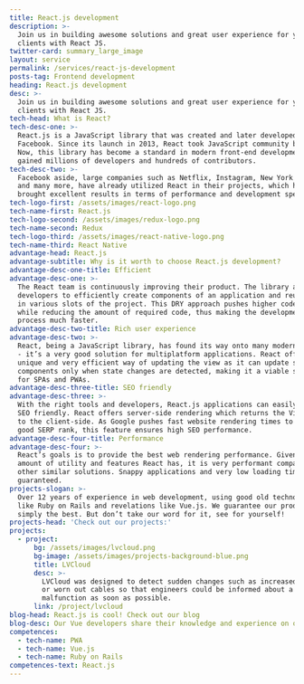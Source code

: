 ```yaml
---
title: React.js development
description: >-
  Join us in building awesome solutions and great user experience for your
  clients with React JS. 
twitter-card: summary_large_image
layout: service
permalink: /services/react-js-development
posts-tag: Frontend development
heading: React.js development
desc: >-
  Join us in building awesome solutions and great user experience for your
  clients with React JS. 
tech-head: What is React?
tech-desc-one: >-
  React.js is a JavaScript library that was created and later developed at
  Facebook. Since its launch in 2013, React took JavaScript community by storm.
  Now, this library has become a standard in modern front-end development as it
  gained millions of developers and hundreds of contributors. 
tech-desc-two: >-
  Facebook aside, large companies such as Netflix, Instagram, New York Times,
  and many more, have already utilized React in their projects, which has
  brought excellent results in terms of performance and development speed.
tech-logo-first: /assets/images/react-logo.png
tech-name-first: React.js
tech-logo-second: /assets/images/redux-logo.png
tech-name-second: Redux
tech-logo-third: /assets/images/react-native-logo.png
tech-name-third: React Native
advantage-head: React.js
advantage-subtitle: Why is it worth to choose React.js development?
advantage-desc-one-title: Efficient
advantage-desc-one: >-
  The React team is continuously improving their product. The library allows
  developers to efficiently create components of an application and reuse them
  in various slots of the project. This DRY approach pushes higher code quality
  while reducing the amount of required code, thus making the development
  process much faster. 
advantage-desc-two-title: Rich user experience
advantage-desc-two: >-
  React, being a JavaScript library, has found its way onto many modern devices
  - it’s a very good solution for multiplatform applications. React offers a
  unique and very efficient way of updating the view as it can update separate
  components only when state changes are detected, making it a viable solution
  for SPAs and PWAs.
advantage-desc-three-title: SEO friendly
advantage-desc-three: >-
  With the right tools and developers, React.js applications can easily become
  SEO friendly. React offers server-side rendering which returns the Virtual DOM
  to the client-side. As Google pushes fast website rendering times to maintain
  good SERP rank, this feature ensures high SEO performance. 
advantage-desc-four-title: Performance
advantage-desc-four: >-
  React’s goals is to provide the best web rendering performance. Given the
  amount of utility and features React has, it is very performant compared to
  other similar solutions. Snappy applications and very low loading times,
  guaranteed. 
projects-slogan: >-
  Over 12 years of experience in web development, using good old technologies
  like Ruby on Rails and revelations like Vue.js. We guarantee our products are
  simply the best. But don’t take our word for it, see for yourself!
projects-head: 'Check out our projects:'
projects:
  - project:
      bg: /assets/images/lvcloud.png
      bg-image: /assets/images/projects-background-blue.png
      title: LVCloud
      desc: >-
        LVCloud was designed to detect sudden changes such as increased humidity
        or worn out cables so that engineers could be informed about a possible
        malfunction as soon as possible.
      link: /project/lvcloud
blog-head: React.js is cool! Check out our blog
blog-desc: Our Vue developers share their knowledge and experience on our blog.
competences:
  - tech-name: PWA
  - tech-name: Vue.js
  - tech-name: Ruby on Rails
competences-text: React.js
---
```


